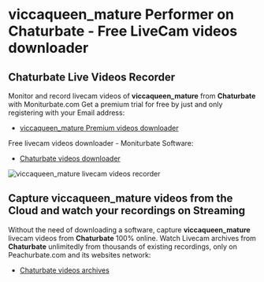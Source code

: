 # viccaqueen_mature Performer on Chaturbate - Free LiveCam videos downloader

## Chaturbate Live Videos Recorder

Monitor and record livecam videos of **viccaqueen_mature** from **Chaturbate** with Moniturbate.com
Get a premium trial for free by just and only registering with your Email address:
* [viccaqueen_mature Premium videos downloader](https://moniturbate.com/request-demo-licence-key.html)

Free livecam videos downloader - Moniturbate Software:
* [Chaturbate videos downloader](https://moniturbate.com/moniturbate-download-software.html)

![viccaqueen_mature livecam videos recorder](https://peachurnet.com/templates/moniturbate-software.png)


## Capture viccaqueen_mature videos from the Cloud and watch your recordings on Streaming

Without the need of downloading a software, capture **viccaqueen_mature** livecam videos from **Chaturbate** 100% online.
Watch Livecam archives from **Chaturbate** unlimitedly from thousands of existing recordings, only on Peachurbate.com and its websites network:
* [Chaturbate videos archives](https://peachurnet.com/)